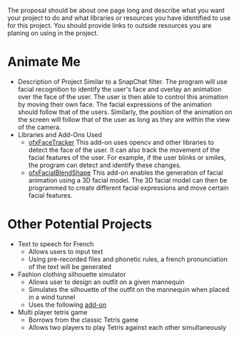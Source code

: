 The proposal should be about one page long and describe what you want your project to do and
what libraries or resources you have identified to use for this project. You should provide links to
outside resources you are planing on using in the project.

# Animate Me
* Description of Project
    Similar to a SnapChat filter. The program will use facial recognition to identify the user's
    face and overlay an animation over the face of the user. The user is then able to control this
    animation by moving their own face. The facial expressions of the animation should follow that
    of the users. Similarly, the position of the animation on the screen will follow that of the
    user as long as they are within the view of the camera.
* Libraries and Add-Ons Used
    * [ofxFaceTracker](https://github.com/kylemcdonald/ofxFaceTracker)
    This add-on uses opencv and other libraries to detect the face of the user.
    It can also track the movement of the facial features of the user. For example, if the user blinks 
    or smiles, the program can detect and identify these changes.
    * [ofxFacialBlendShape](https://github.com/iwanao731/ofxFacialBlendShape)
    This add-on enables the generation of facial animation using a 3D facial model.
    The 3D facial model can then be programmed to create different facial expressions and move 
    certain facial features.

# Other Potential Projects
* Text to speech for French
    * Allows users to input text
    * Using pre-recorded files and phonetic rules, a french pronunciation of the text will be generated
* Fashion clothing silhouette simulator
    * Allows user to design an outfit on a given mannequin
    * Simulates the silhouette of the outfit on the mannequin when placed in a wind tunnel
    * Uses the following [add-on](https://github.com/kashimAstro/ofxCloth)
* Multi player tetris game
    * Borrows from the classic Tetris game
    * Allows two players to play Tetris against each other simultaneously
